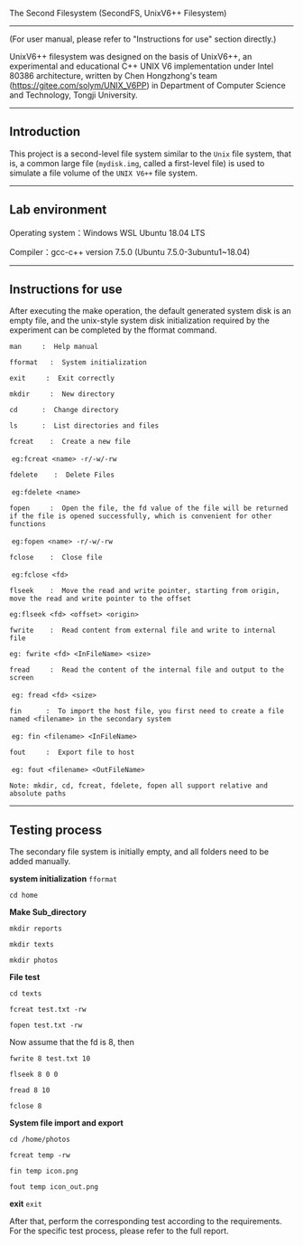 The Second Filesystem (SecondFS, UnixV6++ Filesystem)

---

(For user manual, please refer to "Instructions for use" section directly.)

UnixV6++ filesystem was designed on the basis of UnixV6++, an experimental and educational C++ UNIX V6 implementation under Intel 80386 architecture, written by Chen Hongzhong's team (https://gitee.com/solym/UNIX_V6PP) in Department of Computer Science and Technology, Tongji University.  

---

## Introduction

  This project is a second-level file system similar to the `Unix` file system, that is, a common large file (`mydisk.img`, called a first-level file) is used to simulate a file volume of the `UNIX V6++` file system.  

---

## Lab environment

Operating system：Windows WSL Ubuntu 18.04 LTS

Compiler：gcc-c++ version 7.5.0 (Ubuntu 7.5.0-3ubuntu1~18.04) 

---

## Instructions for use

After executing the make operation, the default generated system disk is an empty file, and the unix-style system disk initialization required by the experiment can be completed by the fformat command.

`man     :  Help manual` 

`fformat   :  System initialization` 

`exit     :  Exit correctly` 

`mkdir     :  New directory` 

`cd      :  Change directory` 

`ls      :  List directories and files` 

`fcreat    :  Create a new file` 

​     `eg:fcreat <name> -r/-w/-rw`

`fdelete    :  Delete Files` 

​    `eg:fdelete <name>` 

`fopen     :  Open the file, the fd value of the file will be returned if the file is opened successfully, which is convenient for other functions`

​    `eg:fopen <name> -r/-w/-rw`

`fclose    :  Close file`

​    `eg:fclose <fd>`

`flseek    :  Move the read and write pointer, starting from origin, move the read and write pointer to the offset`

   `eg:flseek <fd> <offset> <origin>`

`fwrite    :  Read content from external file and write to internal file`

   `eg: fwrite <fd> <InFileName> <size>`

`fread     :  Read the content of the internal file and output to the screen`

​    `eg: fread <fd> <size>`

`fin      :  To import the host file, you first need to create a file named <filename> in the secondary system`

​    `eg: fin <filename> <InFileName>`

`fout     :  Export file to host`

​    `eg: fout <filename> <OutFileName>`

`Note: mkdir, cd, fcreat, fdelete, fopen all support relative and absolute paths`  

---

## Testing process

The secondary file system is initially empty, and all folders need to be added manually.

**system initialization**
`fformat`

`cd home`


**Make Sub_directory**

`mkdir reports`

`mkdir texts`

`mkdir photos`

**File test**

`cd texts`

`fcreat test.txt -rw`

`fopen test.txt -rw`  

Now assume that the fd is 8, then    

`fwrite 8 test.txt 10`  

`flseek 8 0 0`

`fread 8 10`  

`fclose 8`  

**System file import and export**  

`cd /home/photos`

`fcreat temp -rw` 

`fin temp icon.png`  

`fout temp icon_out.png`

**exit**
`exit`



After that, perform the corresponding test according to the requirements. For the specific test process, please refer to the full report.

   
